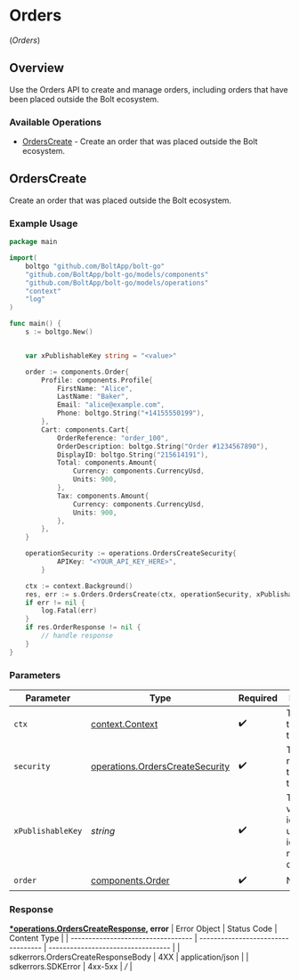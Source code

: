 # Orders
(*Orders*)

## Overview

Use the Orders API to create and manage orders, including orders that have been placed outside the Bolt ecosystem.


### Available Operations

* [OrdersCreate](#orderscreate) - Create an order that was placed outside the Bolt ecosystem.

## OrdersCreate

Create an order that was placed outside the Bolt ecosystem.


### Example Usage

```go
package main

import(
	boltgo "github.com/BoltApp/bolt-go"
	"github.com/BoltApp/bolt-go/models/components"
	"github.com/BoltApp/bolt-go/models/operations"
	"context"
	"log"
)

func main() {
    s := boltgo.New()


    var xPublishableKey string = "<value>"

    order := components.Order{
        Profile: components.Profile{
            FirstName: "Alice",
            LastName: "Baker",
            Email: "alice@example.com",
            Phone: boltgo.String("+14155550199"),
        },
        Cart: components.Cart{
            OrderReference: "order_100",
            OrderDescription: boltgo.String("Order #1234567890"),
            DisplayID: boltgo.String("215614191"),
            Total: components.Amount{
                Currency: components.CurrencyUsd,
                Units: 900,
            },
            Tax: components.Amount{
                Currency: components.CurrencyUsd,
                Units: 900,
            },
        },
    }

    operationSecurity := operations.OrdersCreateSecurity{
            APIKey: "<YOUR_API_KEY_HERE>",
        }

    ctx := context.Background()
    res, err := s.Orders.OrdersCreate(ctx, operationSecurity, xPublishableKey, order)
    if err != nil {
        log.Fatal(err)
    }
    if res.OrderResponse != nil {
        // handle response
    }
}
```

### Parameters

| Parameter                                                                          | Type                                                                               | Required                                                                           | Description                                                                        |
| ---------------------------------------------------------------------------------- | ---------------------------------------------------------------------------------- | ---------------------------------------------------------------------------------- | ---------------------------------------------------------------------------------- |
| `ctx`                                                                              | [context.Context](https://pkg.go.dev/context#Context)                              | :heavy_check_mark:                                                                 | The context to use for the request.                                                |
| `security`                                                                         | [operations.OrdersCreateSecurity](../../models/operations/orderscreatesecurity.md) | :heavy_check_mark:                                                                 | The security requirements to use for the request.                                  |
| `xPublishableKey`                                                                  | *string*                                                                           | :heavy_check_mark:                                                                 | The publicly viewable identifier used to identify a merchant division.             |
| `order`                                                                            | [components.Order](../../models/components/order.md)                               | :heavy_check_mark:                                                                 | N/A                                                                                |


### Response

**[*operations.OrdersCreateResponse](../../models/operations/orderscreateresponse.md), error**
| Error Object                       | Status Code                        | Content Type                       |
| ---------------------------------- | ---------------------------------- | ---------------------------------- |
| sdkerrors.OrdersCreateResponseBody | 4XX                                | application/json                   |
| sdkerrors.SDKError                 | 4xx-5xx                            | */*                                |
